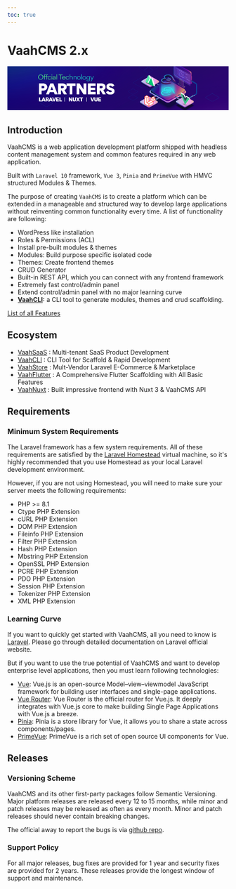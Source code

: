 ```yaml
---
toc: true
---
```


# VaahCMS 2.x



<p align="center">
<a href="https://webreinvent.com/contact-us?utm_source=docs.vaah.dev&utm_medium=vaahcms&utm_campaign=docs"><img src="https://raw.githubusercontent.com/webreinvent/.github/master/images/banner.png" width="850"></a>
</p>


## Introduction
VaahCMS is a web application development platform shipped with headless content management system and common features required in any web application.

Built with `Laravel 10` framework, `Vue 3`, `Pinia` and `PrimeVue` with HMVC structured Modules & Themes.

The purpose of creating `VaahCMS` is to create a platform which can be extended in a manageable and structured way to develop large applications without reinventing common functionality every time. A list of functionality are following:

- WordPress like installation
- Roles & Permissions (ACL)
- Install pre-built modules & themes
- Modules: Build purpose specific isolated code
- Themes: Create frontend themes
- CRUD Generator
- Built-in REST API, which you can connect with any frontend framework
- Extremely fast control/admin panel
- Extend control/admin panel with no major learning curve
- **[VaahCLI](https://vaah.dev/cli):** a CLI tool to generate modules, themes and crud scaffolding.


[List of all Features](https://vaah.dev/cms/features)


## Ecosystem

- [VaahSaaS](https://vaah.dev/saas) : Multi-tenant SaaS Product Development
- [VaahCLI](https://vaah.dev/cli) : CLI Tool for Scaffold & Rapid Development
- [VaahStore](https://vaah.dev/store) : Mult-Vendor Laravel E-Commerce & Marketplace
- [VaahFlutter](https://vaah.dev/flutter) : A Comprehensive Flutter Scaffolding with All Basic Features
- [VaahNuxt](https://vaah.dev/nuxt) : Built impressive frontend with Nuxt 3 & VaahCMS API



## Requirements

### Minimum System Requirements

The Laravel framework has a few system requirements. All of these requirements are satisfied by the [Laravel Homestead](https://vaah.dev/cms/docs/requirements#!) virtual machine, so it's highly recommended that you use Homestead as your local Laravel development environment.

However, if you are not using Homestead, you will need to make sure your server meets the following requirements:

- PHP >= 8.1
- Ctype PHP Extension
- cURL PHP Extension
- DOM PHP Extension
- Fileinfo PHP Extension
- Filter PHP Extension
- Hash PHP Extension
- Mbstring PHP Extension
- OpenSSL PHP Extension
- PCRE PHP Extension
- PDO PHP Extension
- Session PHP Extension
- Tokenizer PHP Extension
- XML PHP Extension



### Learning Curve

If you want to quickly get started with VaahCMS, all you need to know is [Laravel](https://laravel.com/). Please go through detailed documentation on Laravel official website.

But if you want to use the true potential of VaahCMS and want to develop enterprise level applications, then you must learn following technologies:

- [Vue](https://vuejs.org/): Vue.js is an open-source Model–view–viewmodel JavaScript framework for building user interfaces and single-page applications.
- [Vue Router](https://router.vuejs.org/): Vue Router is the official router for Vue.js. It deeply integrates with Vue.js core to make building Single Page Applications with Vue.js a breeze.
- [Pinia](https://pinia.vuejs.org/): Pinia is a store library for Vue, it allows you to share a state across components/pages.
- [PrimeVue](https://primevue.org/): PrimeVue is a rich set of open source UI components for Vue.


## Releases

### Versioning Scheme

VaahCMS and its other first-party packages follow Semantic Versioning. Major platform releases are released every 12 to 15 months, while minor and patch releases may be released as often as every month. Minor and patch releases should never contain breaking changes.

The official away to report the bugs is via [github repo](https://github.com/webreinvent/vaahcms/issues).



### Support Policy

For all major releases, bug fixes are provided for 1 year and security fixes are provided for 2 years. These releases provide the longest window of support and maintenance.

